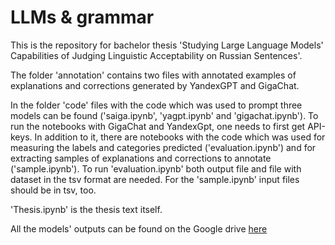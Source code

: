 # LLMs & grammar
This is the repository for bachelor thesis 'Studying Large Language Models' Capabilities of Judging Linguistic Acceptability on Russian Sentences'.

The folder 'annotation' contains two files with annotated examples of explanations and corrections generated by YandexGPT and GigaChat. 

In the folder 'code' files with the code which was used to prompt three models can be found ('saiga.ipynb', 'yagpt.ipynb' and 'gigachat.ipynb'). To  run the notebooks with GigaChat and YandexGpt, one needs to first get API-keys. In addition to it, there are notebooks with the code which was used for measuring the labels and categories predicted ('evaluation.ipynb') and for extracting samples of explanations and corrections to annotate ('sample.ipynb'). To run 'evaluation.ipynb' both output file and file with dataset in the tsv format are needed. For the 'sample.ipynb' input files should be in tsv, too.

'Thesis.ipynb' is the thesis text itself.

All the models' outputs can be found on the Google drive [here](https://drive.google.com/drive/folders/1Ug07nGQvPDVezqsag4MvM3fCX_E-FdZJ)
